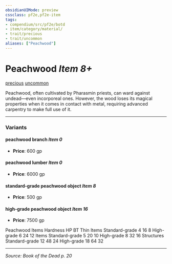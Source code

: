 ```yaml
---
obsidianUIMode: preview
cssclass: pf2e,pf2e-item
tags:
- compendium/src/pf2e/botd
- item/category/material/
- trait/precious
- trait/uncommon
aliases: ["Peachwood"]
---
```

# Peachwood *Item 8+*  
[precious](rules/traits/precious.md "Precious Item Trait")  [uncommon](rules/traits/uncommon.md "Uncommon Rarity Trait")  


Peachwood, often cultivated by Pharasmin priests, can ward against undead—even incorporeal ones. However, the wood loses its magical properties when it comes in contact with metal, requiring advanced carpentry to make full use of it.

---

### Variants

#### peachwood branch *Item 0*

- **Price**: 600 gp

#### peachwood lumber *Item 0*

- **Price**: 6000 gp

#### standard-grade peachwood object *Item 8*

- **Price**: 500 gp

#### high-grade peachwood object *Item 16*

- **Price**: 7500 gp

Peachwood Items Hardness HP BT Thin Items Standard-grade 4 16 8 High-grade 6 24 12 Items Standard-grade 5 20 10 High-grade 8 32 16 Structures Standard-grade 12 48 24 High-grade 18 64 32

---
*Source: Book of the Dead p. 20*